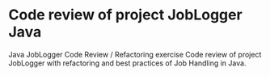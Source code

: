 # Code review of project JobLogger Java

Java JobLogger Code Review / Refactoring exercise Code review of project JobLogger with refactoring and best practices of Job Handling in Java.
